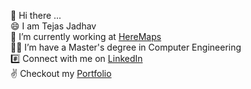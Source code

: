 👋 Hi there ... \
😄 I am Tejas Jadhav \
🔭 I’m currently working at [HereMaps](here.com) \
🧑‍🎓 I’m have a Master's degree in Computer Engineering\
#️⃣ Connect with me on [LinkedIn](https://www.linkedin.com/in/tejas-jadhav-765043110/) \
✌️ Checkout my [Portfolio](https://teeejaey.github.io) 
